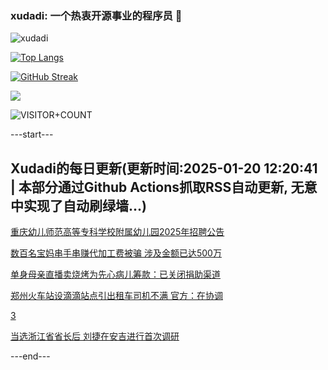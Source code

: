 ### xudadi: 一个热衷开源事业的程序员 👋

![xudadi](https://github-readme-stats-git-masterorgs-github-readme-stats-team.vercel.app/api?username=xudadi)

[![Top Langs](https://github-readme-stats.vercel.app/api/top-langs/?username=xudadi)](https://github.com/anuraghazra/github-readme-stats)

[![GitHub Streak](https://streak-stats.demolab.com?user=xudadi&locale=zh_Hans)](https://git.io/streak-stats)

![](https://raw.githubusercontent.com/xudadi/xudadi/main/assets/github-contribution-grid-snake.svg)

![VISITOR+COUNT](https://komarev.com/ghpvc/?username=xudadi&label=VISITOR+COUNT)


---start---

## Xudadi的每日更新(更新时间:2025-01-20 12:20:41 | 本部分通过Github Actions抓取RSS自动更新, 无意中实现了自动刷绿墙...)

[重庆幼儿师范高等专科学校附属幼儿园2025年招聘公告](https://www.gongkaoleida.com/article/2269537)

[数百名宝妈串手串赚代加工费被骗 涉及金额已达500万](https://m.163.com/news/article/JM8QNQ5U0514R9P4.html)

[单身母亲直播卖烧烤为先心病儿筹款：已关闭捐助渠道](https://m.163.com/news/article/JM9TH2QJ0514R9P4.html)

[郑州火车站设滴滴站点引出租车司机不满 官方：在协调](https://m.163.com/news/article/JM9RM4CA051492T3.html)

[3](https://m.163.com/touch/news/sub/domestic)

[当选浙江省省长后 刘捷在安吉进行首次调研](https://m.163.com/news/article/JM9PNS0O051482MP.html)

---end---
